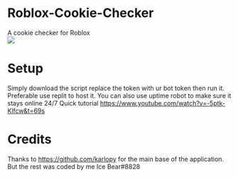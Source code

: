 # Roblox-Cookie-Checker
A cookie checker for Roblox<br>
<img src="https://media.discordapp.net/attachments/859611591598669848/904938457170841720/unknown.png?width=448&height=597"></img>
# Setup
Simply download the script replace the token with ur bot token then run it. 
Preferable use replit to host it. You can also use uptime robot to make sure it stays online 24/7
Quick tutorial
https://www.youtube.com/watch?v=-5ptk-Klfcw&t=69s
# Credits
Thanks to https://github.com/karlopy for the main base of the application. But the rest was coded by me Ice Bear#8828
